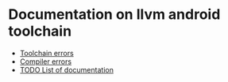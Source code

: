 # Documentation on llvm android toolchain

- [Toolchain errors](./toolchain-errors.md)
- [Compiler errors](./compiler-errors.md)
- [TODO List of documentation](./TODO.md)